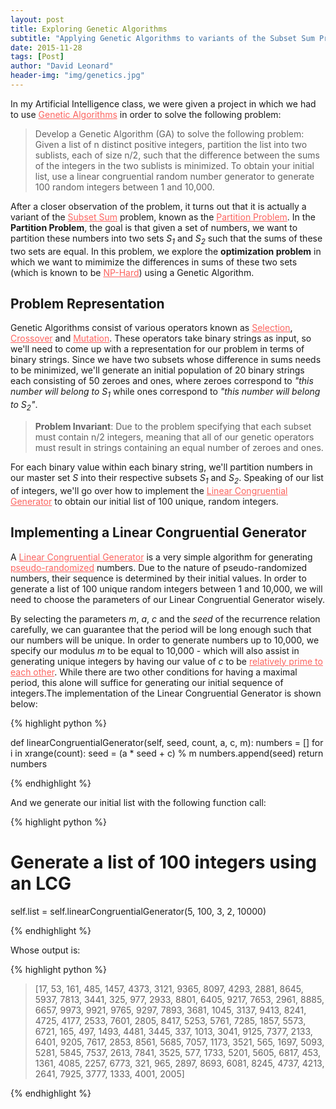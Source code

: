 ```yaml
---
layout: post
title: Exploring Genetic Algorithms
subtitle: "Applying Genetic Algorithms to variants of the Subset Sum Problem"
date: 2015-11-28
tags: [Post]
author: "David Leonard"
header-img: "img/genetics.jpg"
---
```


In my Artificial Intelligence class, we were given a project in which we had to use <a style="color:#FC645F" href="https://en.wikipedia.org/wiki/Genetic_algorithm">Genetic Algorithms</a> in order to solve the following problem:

<blockquote>Develop a Genetic Algorithm (GA) to solve the following problem: Given a list of n distinct positive integers, partition the list into two sublists, each of size n/2, such that the difference between the sums of the integers in the two sublists is minimized. To obtain your initial list, use a linear congruential random number generator to generate 100 random integers between 1 and 10,000.</blockquote>

After a closer observation of the problem, it turns out that it is actually a variant of the <a style="color:#FC645F" href="https://en.wikipedia.org/wiki/Subset_sum_problem">Subset Sum</a> problem, known as the <a style="color:#FC645F" href="https://en.wikipedia.org/wiki/Partition_problem">Partition Problem</a>. In the **Partition Problem**, the goal is that given a set of numbers, we want to partition these numbers into two sets *S<sub>1</sub>* and *S<sub>2</sub>* such that the sums of these two sets are equal. In this problem, we explore the **optimization problem** in which we want to mimimize the differences in sums of these two sets (which is known to be <a style="color:#FC645F" href="https://en.wikipedia.org/wiki/NP-hardness">NP-Hard</a>) using a Genetic Algorithm. 

## Problem Representation

Genetic Algorithms consist of various operators known as <a style="color:#FC645F" href="https://en.wikipedia.org/wiki/Selection_(genetic_algorithm)">Selection</a>, <a style="color:#FC645F" href="https://en.wikipedia.org/wiki/Crossover_(genetic_algorithm)">Crossover</a> and <a style="color:#FC645F" href="https://en.wikipedia.org/wiki/Mutation_(genetic_algorithm)">Mutation</a>. These operators take binary strings as input, so we'll need to come up with a representation for our problem in terms of binary strings. Since we have two subsets whose difference in sums needs to be minimized, we'll generate an initial population of 20 binary strings each consisting of 50 zeroes and ones, where zeroes correspond to *"this number will belong to S<sub>1</sub>* while ones correspond to *"this number will belong to S<sub>2</sub>"*. 

<blockquote><b>Problem Invariant</b>: Due to the problem specifying that each subset must contain n/2 integers, meaning that all of our genetic operators must result in strings containing an equal number of zeroes and ones.</blockquote>

For each binary value within each binary string, we'll partition numbers in our master set *S* into their respective subsets *S<sub>1</sub>* and *S<sub>2</sub>*. Speaking of our list of integers, we'll go over how to implement the <a style="color:#FC645F" href="https://en.wikipedia.org/wiki/Linear_congruential_generator">Linear Congruential Generator</a> to obtain our initial list of 100 unique, random integers. 

## Implementing a Linear Congruential Generator

A <a style="color:#FC645F" href="https://en.wikipedia.org/wiki/Linear_congruential_generator">Linear Congruential Generator</a> is a very simple algorithm for generating <a style="color:#FC645F" href="https://en.wikipedia.org/wiki/Pseudorandom_number_generator">pseudo-randomized</a> numbers. Due to the nature of pseudo-randomized numbers, their sequence is determined by their initial values. In order to generate a list of 100 unique random integers between 1 and 10,000, we will need to choose the parameters of our Linear Congruential Generator wisely. 

By selecting the parameters *m*, *a*, *c* and the *seed* of the recurrence relation carefully, we can guarantee that the period will be long enough such that our numbers will be unique. In order to generate numbers up to 10,000, we specify our modulus *m* to be equal to 10,000 - which will also assist in generating unique integers by having our value of *c* to be <a style="color:#FC645F" href="https://en.wikipedia.org/wiki/Coprime_integers">relatively prime to each other</a>. While there are two other conditions for having a maximal period, this alone will suffice for generating our initial sequence of integers.The implementation of the Linear Congruential Generator is shown below:

{% highlight python %}

def linearCongruentialGenerator(self, seed, count, a, c, m):
	numbers = []
	for i in xrange(count):
		seed = (a * seed + c) % m
		numbers.append(seed)
	return numbers

{% endhighlight %}

And we generate our initial list with the following function call:

{% highlight python %}

# Generate a list of 100 integers using an LCG
self.list = self.linearCongruentialGenerator(5, 100, 3, 2, 10000)

{% endhighlight %}

Whose output is:

{% highlight python %}

> [17, 53, 161, 485, 1457, 4373, 3121, 9365, 8097, 4293, 2881, 8645, 5937, 7813, 3441, 325, 977, 2933, 8801, 6405, 9217, 7653, 2961, 8885, 6657, 9973, 9921, 9765, 9297, 7893, 3681, 1045, 3137, 9413, 8241, 4725, 4177, 2533, 7601, 2805, 8417, 5253, 5761, 7285, 1857, 5573, 6721, 165, 497, 1493, 4481, 3445, 337, 1013, 3041, 9125, 7377, 2133, 6401, 9205, 7617, 2853, 8561, 5685, 7057, 1173, 3521, 565, 1697, 5093, 5281, 5845, 7537, 2613, 7841, 3525, 577, 1733, 5201, 5605, 6817, 453, 1361, 4085, 2257, 6773, 321, 965, 2897, 8693, 6081, 8245, 4737, 4213, 2641, 7925, 3777, 1333, 4001, 2005]

{% endhighlight %}







